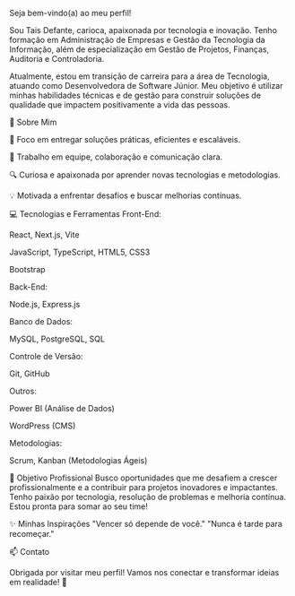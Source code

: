 
Seja bem-vindo(a) ao meu perfil!

Sou Tais Defante, carioca, apaixonada por tecnologia e inovação.
Tenho formação em Administração de Empresas e Gestão da Tecnologia da Informação, além de especialização em Gestão de Projetos, Finanças, Auditoria e Controladoria.

Atualmente, estou em transição de carreira para a área de Tecnologia, atuando como Desenvolvedora de Software Júnior.
Meu objetivo é utilizar minhas habilidades técnicas e de gestão para construir soluções de qualidade que impactem positivamente a vida das pessoas.

🚀 Sobre Mim

🎯 Foco em entregar soluções práticas, eficientes e escaláveis.

👥 Trabalho em equipe, colaboração e comunicação clara.

🔍 Curiosa e apaixonada por aprender novas tecnologias e metodologias.

💡 Motivada a enfrentar desafios e buscar melhorias contínuas.

💻 Tecnologias e Ferramentas
Front-End:

React, Next.js, Vite

JavaScript, TypeScript, HTML5, CSS3

Bootstrap

Back-End:

Node.js, Express.js

Banco de Dados:

MySQL, PostgreSQL, SQL

Controle de Versão:

Git, GitHub

Outros:

Power BI (Análise de Dados)

WordPress (CMS)

Metodologias:

Scrum, Kanban (Metodologias Ágeis)

🎯 Objetivo Profissional
Busco oportunidades que me desafiem a crescer profissionalmente e a contribuir para projetos inovadores e impactantes.
Tenho paixão por tecnologia, resolução de problemas e melhoria contínua. Estou pronta para somar ao seu time!

✨ Minhas Inspirações
"Vencer só depende de você."
"Nunca é tarde para recomeçar."

📫 Contato


Obrigada por visitar meu perfil!
Vamos nos conectar e transformar ideias em realidade! 🚀

